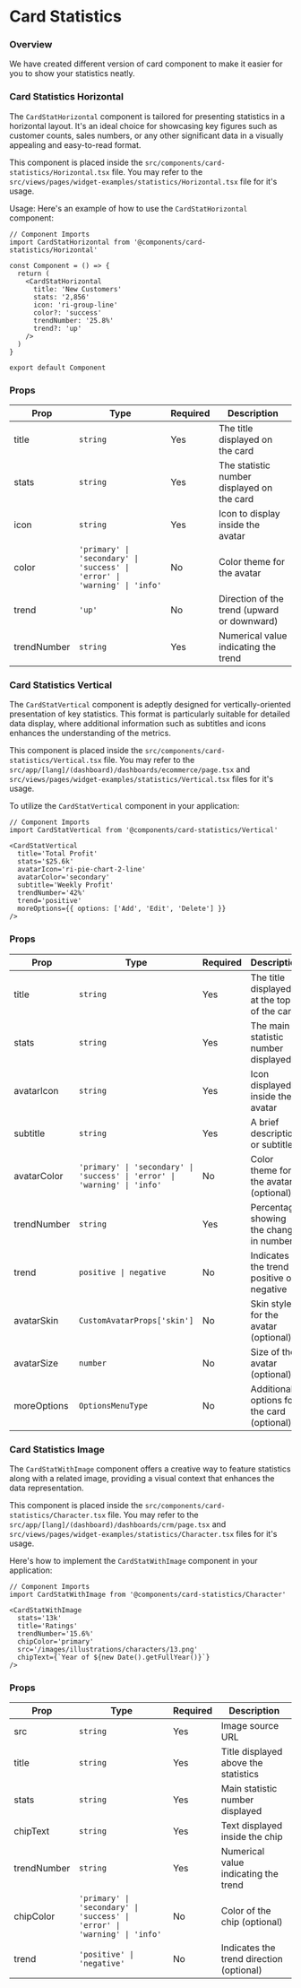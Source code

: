 # Card Statistics

### Overview

We have created different version of card component to make it easier for you to show your statistics neatly.

### Card Statistics Horizontal

The `CardStatHorizontal` component is tailored for presenting statistics in a horizontal layout. It's an ideal choice for showcasing key figures such as customer counts, sales numbers, or any other significant data in a visually appealing and easy-to-read format.

This component is placed inside the `src/components/card-statistics/Horizontal.tsx` file. You may refer to the `src/views/pages/widget-examples/statistics/Horizontal.tsx` file for it's usage.

Usage:
Here's an example of how to use the `CardStatHorizontal` component:

```tsx
// Component Imports
import CardStatHorizontal from '@components/card-statistics/Horizontal'

const Component = () => {
  return (
    <CardStatHorizontal
      title: 'New Customers'
      stats: '2,856'
      icon: 'ri-group-line'
      color?: 'success'
      trendNumber: '25.8%'
      trend?: 'up'
    />
  )
} 

export default Component
```

### Props

| Prop         | Type                                                                    | Required | Description                                  |
|--------------|-------------------------------------------------------------------------|----------|----------------------------------------------|
| title        | `string`                                                                  | Yes      | The title displayed on the card              |
| stats        | `string`                                                                  | Yes      | The statistic number displayed on the card   |
| icon         | `string`                                                                  | Yes      | Icon to display inside the avatar            |
| color        | `'primary' \| 'secondary' \| 'success' \| 'error' \| 'warning' \| 'info'` | No       | Color theme for the avatar                   |
| trend        | `'up'`                                                                    | No       | Direction of the trend (upward or downward)  |
| trendNumber  | `string`                                                                  | Yes      | Numerical value indicating the trend         |

### Card Statistics Vertical

The `CardStatVertical` component is adeptly designed for vertically-oriented presentation of key statistics. This format is particularly suitable for detailed data display, where additional information such as subtitles and icons enhances the understanding of the metrics.

This component is placed inside the `src/components/card-statistics/Vertical.tsx` file. You may refer to the `src/app/[lang]/(dashboard)/dashboards/ecommerce/page.tsx` and `src/views/pages/widget-examples/statistics/Vertical.tsx` files for it's usage.

To utilize the `CardStatVertical` component in your application:

```tsx
// Component Imports
import CardStatVertical from '@components/card-statistics/Vertical'

<CardStatVertical
  title='Total Profit'
  stats='$25.6k'
  avatarIcon='ri-pie-chart-2-line'
  avatarColor='secondary'
  subtitle='Weekly Profit'
  trendNumber='42%'
  trend='positive'
  moreOptions={{ options: ['Add', 'Edit', 'Delete'] }}
/>
```

### Props

| Prop         | Type                                                | Required | Description                                      |
|--------------|-----------------------------------------------------|----------|--------------------------------------------------|
| title        | `string`                                            | Yes      | The title displayed at the top of the card       |
| stats        | `string`                                            | Yes      | The main statistic number displayed              |
| avatarIcon   | `string`                                            | Yes      | Icon displayed inside the avatar                 |
| subtitle     | `string`                                            | Yes      | A brief description or subtitle                  |
| avatarColor  | `'primary' \| 'secondary' \| 'success' \| 'error' \| 'warning' \| 'info'` | No | Color theme for the avatar (optional)           |
| trendNumber  | `string`                                            | Yes      | Percentage showing the change in numbers         |
| trend        | `positive \| negative`                              | No       | Indicates if the trend is positive or negative   |
| avatarSkin   | `CustomAvatarProps['skin']`                         | No       | Skin style for the avatar (optional)             |
| avatarSize   | `number`                                            | No       | Size of the avatar (optional)                    |
| moreOptions  | `OptionsMenuType`                                   | No       | Additional options for the card (optional)       |

### Card Statistics Image

The `CardStatWithImage` component offers a creative way to feature statistics along with a related image, providing a visual context that enhances the data representation.

This component is placed inside the `src/components/card-statistics/Character.tsx` file. You may refer to the `src/app/[lang]/(dashboard)/dashboards/crm/page.tsx` and `src/views/pages/widget-examples/statistics/Character.tsx` files for it's usage.

Here's how to implement the `CardStatWithImage` component in your application:

```tsx
// Component Imports
import CardStatWithImage from '@components/card-statistics/Character'

<CardStatWithImage
  stats='13k'
  title='Ratings'
  trendNumber='15.6%'
  chipColor='primary'
  src='/images/illustrations/characters/13.png'
  chipText={`Year of ${new Date().getFullYear()}`}
/>
```

### Props

| Prop        | Type                               | Required | Description                                       |
|-------------|------------------------------------|----------|---------------------------------------------------|
| src         | `string`                           | Yes      | Image source URL                                  |
| title       | `string`                           | Yes      | Title displayed above the statistics              |
| stats       | `string`                           | Yes      | Main statistic number displayed                   |
| chipText    | `string`                           | Yes      | Text displayed inside the chip                    |
| trendNumber | `string`                           | Yes      | Numerical value indicating the trend              |
| chipColor   | `'primary' \| 'secondary' \| 'success' \| 'error' \| 'warning' \| 'info'` | No | Color of the chip (optional)                     |
| trend       | `'positive' \| 'negative'`         | No       | Indicates the trend direction (optional)          |
